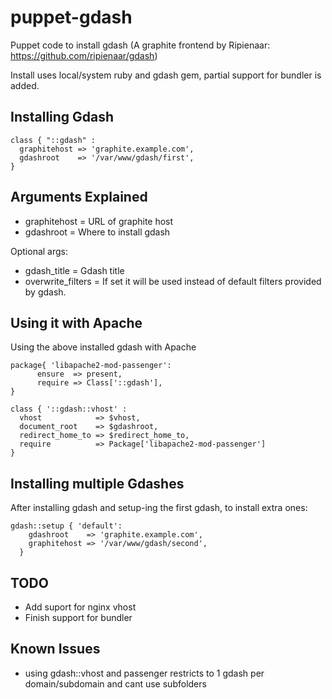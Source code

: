 puppet-gdash
===================

Puppet code to install gdash (A graphite frontend by Ripienaar: https://github.com/ripienaar/gdash)

Install uses local/system ruby and gdash gem, partial support for bundler is added.

Installing Gdash
--------------------------------

```puppet
class { "::gdash" :
  graphitehost => 'graphite.example.com',
  gdashroot    => '/var/www/gdash/first',
}
```

Arguments Explained
--------------------
* graphitehost      = URL of graphite host
* gdashroot         = Where to install gdash

Optional args:
* gdash_title       = Gdash title
* overwrite_filters = If set it will be used instead of default filters provided by gdash. 

Using it with Apache
-------------------

Using the above installed gdash with Apache

```puppet
package{ 'libapache2-mod-passenger':
      ensure  => present,
      require => Class['::gdash'],
}

class { '::gdash::vhost' :  
  vhost            => $vhost,
  document_root    => $gdashroot,
  redirect_home_to => $redirect_home_to,
  require          => Package['libapache2-mod-passenger']
}						
```

Installing multiple Gdashes
----------------------------
After installing gdash and setup-ing the first gdash, to install extra ones:

```puppet
gdash::setup { 'default':
    gdashroot    => 'graphite.example.com',
    graphitehost => '/var/www/gdash/second',
  }
``` 


TODO
-----------------------------
- Add suport for nginx vhost
- Finish support for bundler

Known Issues
-----------------------------
- using gdash::vhost and passenger restricts to 1 gdash per domain/subdomain and cant use subfolders


